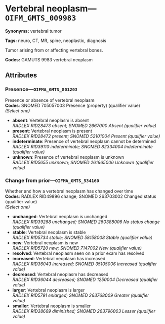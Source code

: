 # Vertebral neoplasm—`OIFM_GMTS_009983`

**Synonyms:** vertebral tumor

**Tags:** neuro, CT, MR, spine, neoplastic, diagnosis

Tumor arising from or affecting vertebral bones.

**Codes:** GAMUTS 9983 vertebral neoplasm

## Attributes

### Presence—`OIFMA_GMTS_801203`

Presence or absence of vertebral neoplasm  
**Codes**: SNOMED 705057003 Presence (property) (qualifier value)  
*(Select one)*

- **absent**: Vertebral neoplasm is absent  
_RADLEX RID28473 absent; SNOMED 2667000 Absent (qualifier value)_
- **present**: Vertebral neoplasm is present  
_RADLEX RID28472 present; SNOMED 52101004 Present (qualifier value)_
- **indeterminate**: Presence of vertebral neoplasm cannot be determined  
_RADLEX RID39110 indeterminate; SNOMED 82334004 Indeterminate (qualifier value)_
- **unknown**: Presence of vertebral neoplasm is unknown  
_RADLEX RID5655 unknown; SNOMED 261665006 Unknown (qualifier value)_

### Change from prior—`OIFMA_GMTS_534160`

Whether and how a vertebral neoplasm has changed over time  
**Codes**: RADLEX RID49896 change; SNOMED 263703002 Changed status (qualifier value)  
*(Select one)*

- **unchanged**: Vertebral neoplasm is unchanged  
_RADLEX RID39268 unchanged; SNOMED 260388006 No status change (qualifier value)_
- **stable**: Vertebral neoplasm is stable  
_RADLEX RID5734 stable; SNOMED 58158008 Stable (qualifier value)_
- **new**: Vertebral neoplasm is new  
_RADLEX RID5720 new; SNOMED 7147002 New (qualifier value)_
- **resolved**: Vertebral neoplasm seen on a prior exam has resolved  
- **increased**: Vertebral neoplasm has increased  
_RADLEX RID36043 increased; SNOMED 35105006 Increased (qualifier value)_
- **decreased**: Vertebral neoplasm has decreased  
_RADLEX RID36044 decreased; SNOMED 1250004 Decreased (qualifier value)_
- **larger**: Vertebral neoplasm is larger  
_RADLEX RID5791 enlarged; SNOMED 263768009 Greater (qualifier value)_
- **smaller**: Vertebral neoplasm is smaller  
_RADLEX RID38669 diminished; SNOMED 263796003 Lesser (qualifier value)_